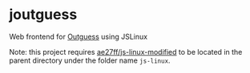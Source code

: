 # joutguess
Web frontend for [Outguess](https://en.wikipedia.org/wiki/OutGuess) using JSLinux

Note: this project requires [ae27ff/js-linux-modified](https://github.com/ae27ff/js-linux-modified) to be located in the parent directory under the folder name `js-linux`.
